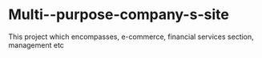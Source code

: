 # Multi--purpose-company-s-site
This project which encompasses, e-commerce, financial services section, management etc
